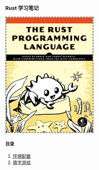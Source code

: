 ### Rust 学习笔记

<a href="https://kaisery.github.io/trpl-zh-cn/title-page.html"><img src="img/rust.jpg" height="360px" style="border: 3px dashed #888"/></a>

#### 目录

1. [环境配置](环境配置.md)
2. [猜字游戏](猜字游戏.md)
